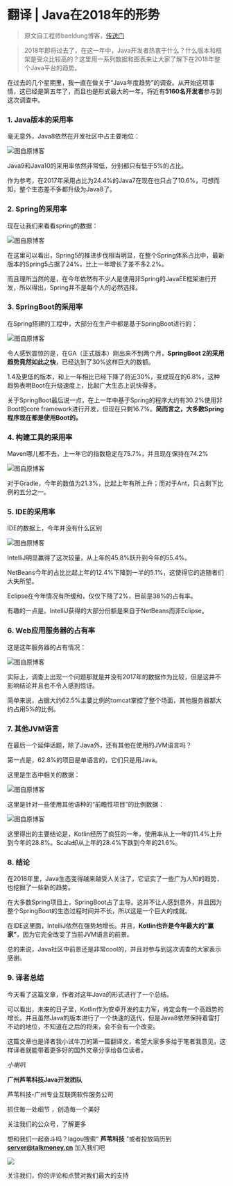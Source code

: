 # 翻译 | Java在2018年的形势

> 原文自工程师baeldung博客，[传送门](https://www.baeldung.com/java-in-2018)

> 2018年即将过去了，在这一年中，Java开发者热衷于什么？什么版本和框架是受众比较高的？这里用一系列数据和图表来让大家了解下在2018年整个Java平台的趋势。

在过去的几个星期里，我一直在做关于“Java年度趋势”的调查。从开始这项事情，这已经是第五年了，而且也是形式最大的一年，将近有**5160名开发者**参与到这次调查中。

### 1. Java版本的采用率
毫无意外，Java8依然在开发社区中占主要地位：

![图自原博客](http://image.talkmoney.cn/2018-12-22/2018-12-22未命名文件/java_adoption.png "图自原博客")

Java9和Java10的采用率依然非常低，分别都只有低于5%的占比。

作为参考，在2017年采用占比为24.4%的Java7在现在也只占了10.6%，可想而知，整个生态差不多都升级为Java8了。

### 2. Spring的采用率
现在让我们来看看spring的数据：

![图自原博客](http://image.talkmoney.cn/2018-12-22/2018-12-22未命名文件/spring_adoption.png "图自原博客")

在这里可以看出，Spring5的推进步伐相当明显，在整个Spring体系占比中，最新版本的Spring5占据了24%，比上一年增长了差不多2.2%。

而且理所当然的是，在今年依然有不少人是使用非Spring的JavaEE框架进行开发，所以得出，Spring并不是每个人的必然选择。

### 3. SpringBoot的采用率
在Spring搭建的工程中，大部分在生产中都是基于SpringBoot进行的：

![图自原博客](http://image.talkmoney.cn/2018-12-22/2018-12-22未命名文件/springboot_adoption.png "图自原博客")

令人感到震惊的是，在GA（正式版本）刚出来不到两个月，**SpringBoot 2的采用趋势竟然如此之快**，已经达到了30%这样巨大的数额。

1.4及更低的版本，和上一年相比已经下降了将近30%，变成现在的6.8%，这种趋势表明Boot在升级速度上，比起广大生态上说快得多。

关于SpringBoot最后说一点，在上一年中基于Spring的程序大约有30.2%使用非Boot的core framework进行开发，但现在只剩16.7%。**简而言之，大多数Spring程序现在都是使用Boot的。**

### 4. 构建工具的采用率
Maven哪儿都不去，上一年它的指数稳定在75.7%，并且现在保持在74.2%

![图自原博客](http://image.talkmoney.cn/2018-12-22/2018-12-22未命名文件/buildtool_adoption.png "图自原博客")

对于Gradle，今年的数值为21.3%，比起上年有所上升；而对于Ant，只占剩下比例的五分之一。

### 5. IDE的采用率
IDE的数据上，今年并没有什么区别

![图自原博客](http://image.talkmoney.cn/2018-12-22/2018-12-22未命名文件/ide_adoption.png "图自原博客")

IntelliJ明显赢得了这次较量，从上年的45.8%跃升到今年的55.4%。

NetBeans今年的占比比起上年的12.4%下降到一半的5.1%，这使得它的追随者们大失所望。

Eclipse在今年情况有所缓和，仅仅下降了2%，目前是38%的占有率。

有趣的一点是，IntelliJ获得的大部分份额是来自于NetBeans而非Eclipse。

### 6. Web应用服务器的占有率
这是这年服务器的占有情况：

![图自原博客](http://image.talkmoney.cn/2018-12-22/2018-12-22未命名文件/server_adoption.png "图自原博客")

实际上，调查上出现一个问题那就是并没有2017年的数据作为比较，但是这并不影响结论并且也不令人感到惊讶。

简单来说，占据大约62.5%主要比例的tomcat掌控了整个场面，其他服务器都大约占用5%的比例。

### 7. 其他JVM语言
在最后一个延伸话题，除了Java外，还有其他在使用的JVM语言吗？

第一点是，62.8%的项目是单语言的，它们只是用Java。

这里是生态中相关的数据：

![图自原博客](http://image.talkmoney.cn/2018-12-22/2018-12-22未命名文件/jvm_adoption.png "图自原博客")

这里是针对一些使用其他语种的“前瞻性项目”的比例数据：

![图自原博客](http://image.talkmoney.cn/2018-12-22/2018-12-22未命名文件/language_adoption.png "图自原博客")

这里得出的主要结论是，Kotlin经历了疯狂的一年，使用率从上一年的11.4%上升到今年的28.8%。Scala却从上年的28.4%下跌到今年的21.6%。

### 8. 结论
在2018年里，Java生态变得越来越受人关注了，它证实了一些广为人知的趋势，也挖掘了一些新的趋势。

在大多数Spring项目上，SpringBoot占了主导。这并不让人感到意外，并且因为整个SpringBoot的生态过程时间并不长，所以这是一个巨大的成就。

在IDE这里面，IntelliJ依然在强势地增长。并且，**Kotlin也许是今年最大的“赢家”**，因为它完全改变了当前JVM语言的前景。

总的来说，Java社区中前景还是非常cool的，并且对参与到这次调查的大家表示感谢。

### 9. 译者总结
今天看了这篇文章，作者对这年Java的形式进行了一个总结。

可以看出，未来的日子里，Kotlin作为安卓开发的主力军，肯定会有一个高趋势的增长。并且虽然Java的版本进行了一个快速的迭代，但是Java8依然保持着雷打不动的地位，不知道在之后的将来，会不会有一个改变。

这篇文章也是译者我小试牛刀的第一篇翻译文，希望大家多多给于笔者我意见，这样译者就能带着更多好的国外文章分享给各位读者。


 _小喇叭_ 

**广州芦苇科技Java开发团队**

芦苇科技-广州专业互联网软件服务公司

抓住每一处细节 ，创造每一个美好

关注我们的公众号，了解更多

想和我们一起奋斗吗？lagou搜索“ **芦苇科技** ”或者投放简历到 **server@talkmoney.cn**  加入我们吧

![](https://user-gold-cdn.xitu.io/2018/12/19/167c57a3e3d84dd5?w=640&h=356&f=gif&s=1273445)

关注我们，你的评论和点赞对我们最大的支持
